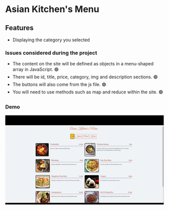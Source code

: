 # Asian Kitchen's Menu
## Features
- Displaying the category you selected
### Issues considered during the project
* The content on the site will be defined as objects in a menu-shaped array in JavaScript. 🟢
* There will be id, title, price, category, img and description sections. 🟢
* The buttons will also come from the js file. 🟢
* You will need to use methods such as map and reduce within the site. 🟢
### Demo


![Alt text](AsisanKitchenMenu.gif)

